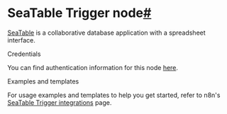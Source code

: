 [](https://github.com/n8n-io/n8n-docs/edit/main/docs/integrations/builtin/trigger-nodes/n8n-nodes-base.seatabletrigger.md "Edit this page")

# SeaTable Trigger node[#](#seatable-trigger-node "Permanent link")

[SeaTable](https://seatable.io/en) is a collaborative database application with a spreadsheet interface.

Credentials

You can find authentication information for this node [here](../../credentials/seatable/).

Examples and templates

For usage examples and templates to help you get started, refer to n8n's [SeaTable Trigger integrations](https://n8n.io/integrations/seatable-trigger/) page.